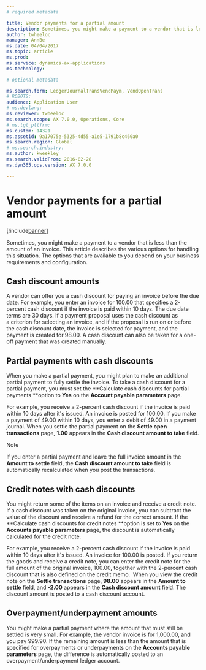 ```yaml
---
# required metadata

title: Vendor payments for a partial amount
description: Sometimes, you might make a payment to a vendor that is less than the amount of an invoice. This article describes the various options for handling this situation. The options that are available to you depend on your business requirements and configuration. 
author: twheeloc
manager: AnnBe
ms.date: 04/04/2017
ms.topic: article
ms.prod: 
ms.service: dynamics-ax-applications
ms.technology: 

# optional metadata

ms.search.form: LedgerJournalTransVendPaym, VendOpenTrans
# ROBOTS: 
audience: Application User
# ms.devlang: 
ms.reviewer: twheeloc
ms.search.scope: AX 7.0.0, Operations, Core
# ms.tgt_pltfrm: 
ms.custom: 14321
ms.assetid: 9a17075e-5325-4d55-a1e5-1791b8c460a0
ms.search.region: Global
# ms.search.industry: 
ms.author: kweekley
ms.search.validFrom: 2016-02-28
ms.dyn365.ops.version: AX 7.0.0

---
```


# Vendor payments for a partial amount

[!include[banner](../includes/banner.md)]


Sometimes, you might make a payment to a vendor that is less than the amount of an invoice. This article describes the various options for handling this situation. The options that are available to you depend on your business requirements and configuration. 

Cash discount amounts
---------------------

A vendor can offer you a cash discount for paying an invoice before the due date. For example, you enter an invoice for 100.00 that specifies a 2-percent cash discount if the invoice is paid within 10 days. The due date terms are 30 days. If a payment proposal uses the cash discount as a criterion for selecting an invoice, and if the proposal is run on or before the cash discount date, the invoice is selected for payment, and the payment is created for 98.00. A cash discount can also be taken for a one-off payment that was created manually.

## Partial payments with cash discounts
When you make a partial payment, you might plan to make an additional partial payment to fully settle the invoice. To take a cash discount for a partial payment, you must set the **Calculate cash discounts for partial payments **option to **Yes** on the **Account payable parameters** page. 

For example, you receive a 2-percent cash discount if the invoice is paid within 10 days after it's issued. An invoice is posted for 100.00. If you make a payment of 49.00 within 10 days, you enter a debit of 49.00 in a payment journal. When you settle the partial payment on the **Settle open transactions** page, **1.00** appears in the **Cash discount amount to take** field. 

> [!NOTE] 
> If you enter a partial payment and leave the full invoice amount in the **Amount to settle** field, the **Cash discount amount to take** field is automatically recalculated when you post the transactions.

## Credit notes with cash discounts
You might return some of the items on an invoice and receive a credit note. If a cash discount was taken on the original invoice, you can subtract the value of the discount and receive a refund for the correct amount. If the **Calculate cash discounts for credit notes **option is set to **Yes** on the **Accounts payable parameters** page, the discount is automatically calculated for the credit note. 

For example, you receive a 2-percent cash discount if the invoice is paid within 10 days after it's issued. An invoice for 100.00 is posted. If you return the goods and receive a credit note, you can enter the credit note for the full amount of the original invoice, 100.00, together with the 2-percent cash discount that is also defined on the credit memo.  When you view the credit note on the **Settle transactions** page, **98.00** appears in the **Amount to settle** field, and **-2.00** appears in the **Cash discount amount** field. The discount amount is posted to a cash discount account.

## Overpayment/underpayment amounts
You might make a partial payment where the amount that must still be settled is very small. For example, the vendor invoice is for 1,000.00, and you pay 999.90. If the remaining amount is less than the amount that is specified for overpayments or underpayments on the **Accounts payable parameters** page, the difference is automatically posted to an overpayment/underpayment ledger account.



